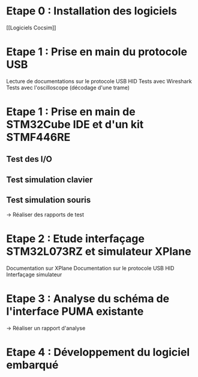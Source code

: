 # Etape 0 : Installation des logiciels
[[Logiciels Cocsim]]

# Etape 1 : Prise en main du protocole USB
Lecture de documentations sur le protocole USB HID
Tests avec Wireshark
Tests avec l'oscilloscope (décodage d'une trame)


# Etape 1 : Prise en main de STM32Cube IDE et d'un kit STMF446RE
## Test des I/O
## Test simulation clavier
## Test simulation souris
-> Réaliser des rapports de test

# Etape 2 : Etude interfaçage STM32L073RZ et simulateur XPlane
Documentation sur XPlane
Documentation sur le protocole USB HID
Interfaçage simulateur

# Etape 3 : Analyse du schéma de l'interface PUMA existante
-> Réaliser un rapport d'analyse


# Etape 4 : Développement du logiciel embarqué

